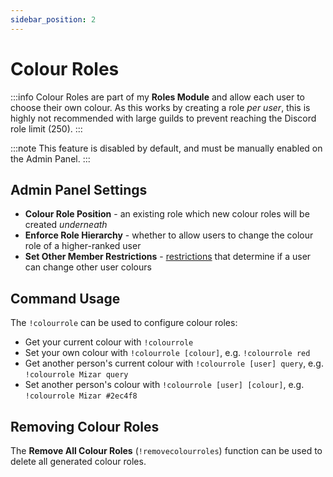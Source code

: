 ```yaml
---
sidebar_position: 2
---
```


# Colour Roles

:::info
Colour Roles are part of my **Roles Module** and allow each user to choose their own colour. As this works by creating a role *per user*, this is highly not recommended with large guilds to prevent reaching the Discord role limit (250).
:::

:::note
This feature is disabled by default, and must be manually enabled on the Admin Panel.
:::

## Admin Panel Settings
* **Colour Role Position** - an existing role which new colour roles will be created *underneath*
* **Enforce Role Hierarchy** - whether to allow users to change the colour role of a higher-ranked user
* **Set Other Member Restrictions** - [restrictions](../getting-started/restrictions) that determine if a user can change other user colours

## Command Usage
The `!colourrole` can be used to configure colour roles:
* Get your current colour with `!colourrole`
* Set your own colour with `!colourrole [colour]`, e.g. `!colourrole red`
* Get another person's current colour with `!colourrole [user] query`, e.g. `!colourrole Mizar query`
* Set another person's colour with `!colourrole [user] [colour]`, e.g. `!colourrole Mizar #2ec4f8`

## Removing Colour Roles
The **Remove All Colour Roles** (`!removecolourroles`) function can be used to delete all generated colour roles.
